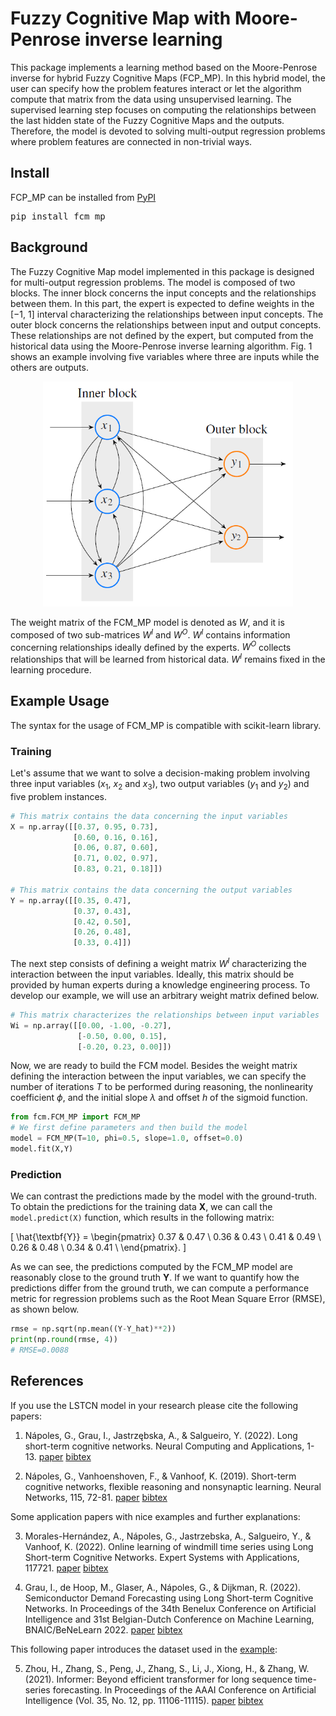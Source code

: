 # Fuzzy Cognitive Map with Moore-Penrose inverse learning

This package implements a learning method based on the Moore-Penrose inverse for hybrid Fuzzy Cognitive Maps (FCP_MP). In this hybrid model, the user can specify how the problem features interact or let the algorithm compute that matrix from the data using unsupervised learning. The supervised learning step focuses on computing the relationships between the last hidden state of the Fuzzy Cognitive Maps and the outputs. Therefore, the model is devoted to solving multi-output regression problems where problem features are connected in non-trivial ways.

## Install

FCP_MP can be installed from [PyPI](https://pypi.org/project/fcm_mp)

<pre>
pip install fcm_mp
</pre>

## Background

The Fuzzy Cognitive Map model implemented in this package is designed for multi-output regression problems. The model is composed of two blocks. The inner block concerns the input concepts and the relationships between them. In this part, the expert is expected to define weights in the [−1, 1] interval characterizing the relationships between input concepts. The outer block concerns the relationships between input and output concepts. These relationships are not defined by the expert, but computed from the historical data using the Moore-Penrose inverse learning algorithm. Fig. 1 shows an example involving five variables where three are inputs while the others are outputs.

<p align="center">
  <img src="https://github.com/gnapoles/fcm_mp/blob/main/architecture.png?raw=true" width="400" />
</p>

The weight matrix of the FCM_MP model is denoted as $W$, and it is composed of two sub-matrices $W^I$ and $W^O$. $W^I$ contains information concerning relationships ideally defined by the experts. $W^O$ collects relationships that will be learned from historical data. $W^I$ remains fixed in the learning procedure.

## Example Usage

The syntax for the usage of FCM_MP is compatible with scikit-learn library.

### Training

Let's assume that we want to solve a decision-making problem involving three input variables ($x_1$, $x_2$ and $x_3$), two output variables ($y_1$ and $y_2$) and five problem instances.

```python
# This matrix contains the data concerning the input variables
X = np.array([[0.37, 0.95, 0.73],
              [0.60, 0.16, 0.16],
              [0.06, 0.87, 0.60],
              [0.71, 0.02, 0.97],
              [0.83, 0.21, 0.18]])

# This matrix contains the data concerning the output variables
Y = np.array([[0.35, 0.47],
              [0.37, 0.43],
              [0.42, 0.50],
              [0.26, 0.48],
              [0.33, 0.4]])                
```

The next step consists of defining a weight matrix $W^I$ characterizing the interaction between the input variables. Ideally, this matrix should be provided by human experts during a knowledge engineering process. To develop our example, we will use an arbitrary weight matrix defined below.

```python
# This matrix characterizes the relationships between input variables
Wi = np.array([[0.00, -1.00, -0.27],
               [-0.50, 0.00, 0.15],
               [-0.20, 0.23, 0.00]])              
```

Now, we are ready to build the FCM model. Besides the weight matrix defining the interaction between the input variables, we can specify the number of iterations $T$ to be performed during reasoning, the nonlinearity coefficient $\phi$, and the initial slope $\lambda$ and offset $h$ of the sigmoid function.

```python
from fcm.FCM_MP import FCM_MP
# We first define parameters and then build the model
model = FCM_MP(T=10, phi=0.5, slope=1.0, offset=0.0)
model.fit(X,Y)
```

### Prediction

We can contrast the predictions made by the model with the ground-truth. To obtain the predictions for the training data $\textbf{X}$, we can call the `model.predict(X)` function, which results in the following matrix:

\[
\hat{\textbf{Y}} = \begin{pmatrix}
0.37 & 0.47 \\
0.36 & 0.43 \\
0.41 & 0.49 \\
0.26 & 0.48 \\
0.34 & 0.41 \\
\end{pmatrix}.
\]

As we can see, the predictions computed by the FCM_MP model are reasonably close to the ground truth $\textbf{Y}$. If we want to quantify how the predictions differ from the ground truth, we can compute a performance metric for regression problems such as the Root Mean Square Error (RMSE), as shown below.

```python
rmse = np.sqrt(np.mean((Y-Y_hat)**2))
print(np.round(rmse, 4))
# RMSE=0.0088
```

## References

If you use the LSTCN model in your research please cite the following papers:

1.  Nápoles, G., Grau, I., Jastrzębska, A., & Salgueiro, Y. (2022). Long short-term cognitive networks. Neural Computing and Applications, 1-13. [paper](https://link.springer.com/article/10.1007/s00521-022-07348-5) [bibtex](https://scholar.googleusercontent.com/scholar.bib?q=info:tsqxxO4Ul0kJ:scholar.google.com/&output=citation&scisdr=CgXfrbsrEOqYxeaCl0s:AAGBfm0AAAAAY32Ej0sEhR2wzKa7dk6C4kVxUT3em6HS&scisig=AAGBfm0AAAAAY32Ej-1zPkScA5cUw8kSxfjYNDERIFe1&scisf=4&ct=citation&cd=-1&hl=en)

2.  Nápoles, G., Vanhoenshoven, F., & Vanhoof, K. (2019). Short-term cognitive networks, flexible reasoning and nonsynaptic learning. Neural Networks, 115, 72-81. [paper](https://www.sciencedirect.com/science/article/abs/pii/S0893608019300930) [bibtex](https://scholar.googleusercontent.com/scholar.bib?q=info:WE6oovxx-9gJ:scholar.google.com/&output=citation&scisdr=CgXfrbsrEOqYxeaDEbk:AAGBfm0AAAAAY32FCbnEY_3UOTzV4qh2Jkjw8uWRKmkg&scisig=AAGBfm0AAAAAY32FCXb7V_h61rxVMwqW-tIpnRav5ps2&scisf=4&ct=citation&cd=-1&hl=en)

Some application papers with nice examples and further explanations:

3.  Morales-Hernández, A., Nápoles, G., Jastrzebska, A., Salgueiro, Y., & Vanhoof, K. (2022). Online learning of windmill time series using Long Short-term Cognitive Networks. Expert Systems with Applications, 117721. [paper](https://www.sciencedirect.com/science/article/pii/S0957417422010065) [bibtex](https://scholar.googleusercontent.com/scholar.bib?q=info:zw7eSIZeni8J:scholar.google.com/&output=citation&scisdr=CgXfrbsrEOqYxeaDLaY:AAGBfm0AAAAAY32FNaZ4Y4UCT9Pi0MyrcnXkbVr9ZKQK&scisig=AAGBfm0AAAAAY32FNS8iIT36tfp463gOvpckF52eUHpt&scisf=4&ct=citation&cd=-1&hl=en)

4.  Grau, I., de Hoop, M., Glaser, A., Nápoles, G., & Dijkman, R. (2022). Semiconductor Demand Forecasting using Long Short-term Cognitive Networks. In Proceedings of the 34th Benelux Conference on Artificial Intelligence and 31st Belgian-Dutch Conference on Machine Learning, BNAIC/BeNeLearn 2022. [paper](https://bnaic2022.uantwerpen.be/wp-content/uploads/BNAICBeNeLearn_2022_submission_4148.pdf) [bibtex](https://scholar.googleusercontent.com/scholar.bib?q=info:d8vQmLWkfxoJ:scholar.google.com/&output=citation&scisdr=CgXfrbsrEOqYxeaDRPY:AAGBfm0AAAAAY32FXPaTi5GsMnukoQWrf0Om83a-J6W6&scisig=AAGBfm0AAAAAY32FXC9uZn6HZlt2vf6hQPhocM_e53y2&scisf=4&ct=citation&cd=-1&hl=en)

This following paper introduces the dataset used in the [example](https://github.com/gnapoles/lstcn/blob/main/examples):

5.  Zhou, H., Zhang, S., Peng, J., Zhang, S., Li, J., Xiong, H., & Zhang, W. (2021). Informer: Beyond efficient transformer for long sequence time-series forecasting. In Proceedings of the AAAI Conference on Artificial Intelligence (Vol. 35, No. 12, pp. 11106-11115). [paper](https://ojs.aaai.org/index.php/AAAI/article/view/17325) [bibtex](https://scholar.googleusercontent.com/scholar.bib?q=info:VigqltkXN1QJ:scholar.google.com/&output=citation&scisdr=CgXfrbsrEPaI6B_rEX0:AAGBfm0AAAAAY4PtCX1Nw5q5QeLUSLGippUjAq9GB4dc&scisig=AAGBfm0AAAAAY4PtCStnIoFzxpsoHCwvNsGMCy_qkZUZ&scisf=4&ct=citation&cd=-1&hl=en)
